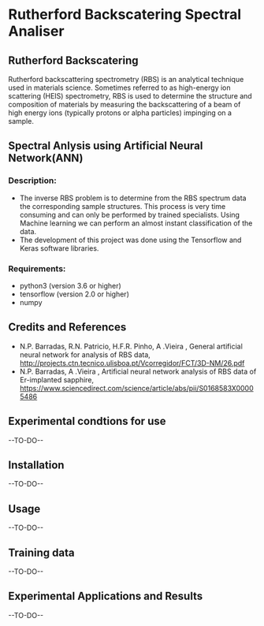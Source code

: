 # Rutherford Backscatering Spectral Analiser

## Rutherford Backscatering
Rutherford backscattering spectrometry (RBS) is an analytical technique used in materials science. Sometimes referred to as high-energy ion scattering (HEIS) spectrometry, RBS is used to determine the structure and composition of materials by measuring the backscattering of a beam of high energy ions (typically protons or alpha particles) impinging on a sample. 

## Spectral Anlysis using Artificial Neural Network(ANN) 
### Description:
- The inverse RBS problem is to determine from the RBS spectrum data the corresponding sample structures. This process is very time consuming and can only be performed by trained specialists. Using Machine learning we can perform an almost instant classification of the data. 
- The development of this project was done using the Tensorflow and Keras software libraries.

### Requirements: 
- python3 (version 3.6 or higher)
- tensorflow (version 2.0 or higher)
- numpy 

## Credits and References
- N.P. Barradas, R.N. Patricio, H.F.R. Pinho, A .Vieira , General artificial neural network for analysis of RBS data, http://projects.ctn.tecnico.ulisboa.pt/Vcorregidor/FCT/3D-NM/26.pdf
- N.P. Barradas, A .Vieira , Artificial neural network analysis of RBS data of Er-implanted sapphire, https://www.sciencedirect.com/science/article/abs/pii/S0168583X00005486

## Experimental condtions for use
--TO-DO--

## Installation
--TO-DO--

## Usage
--TO-DO--

## Training data
--TO-DO--

## Experimental Applications and Results
--TO-DO--
